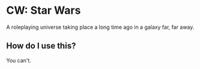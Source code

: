 # CW: Star Wars
A roleplaying universe taking place a long time ago in a galaxy far, far away.

## How do I use this?
You can't.
